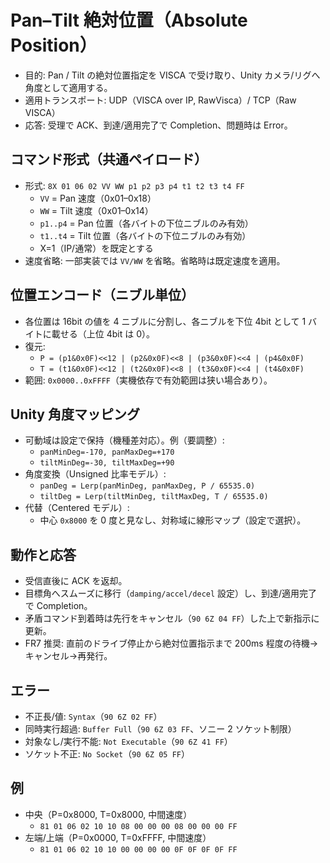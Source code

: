 # Pan–Tilt 絶対位置（Absolute Position）

- 目的: Pan / Tilt の絶対位置指定を VISCA で受け取り、Unity カメラ/リグへ角度として適用する。
- 適用トランスポート: UDP（VISCA over IP, RawVisca）/ TCP（Raw VISCA）
- 応答: 受理で ACK、到達/適用完了で Completion、問題時は Error。

## コマンド形式（共通ペイロード）
- 形式: `8X 01 06 02 VV WW p1 p2 p3 p4 t1 t2 t3 t4 FF`
  - `VV` = Pan 速度（0x01–0x18）
  - `WW` = Tilt 速度（0x01–0x14）
  - `p1..p4` = Pan 位置（各バイトの下位ニブルのみ有効）
  - `t1..t4` = Tilt 位置（各バイトの下位ニブルのみ有効）
  - X=1（IP/通常）を既定とする
- 速度省略: 一部実装では `VV/WW` を省略。省略時は既定速度を適用。

## 位置エンコード（ニブル単位）
- 各位置は 16bit の値を 4 ニブルに分割し、各ニブルを下位 4bit として 1 バイトに載せる（上位 4bit は 0）。
- 復元:
  - `P = (p1&0x0F)<<12 | (p2&0x0F)<<8 | (p3&0x0F)<<4 | (p4&0x0F)`
  - `T = (t1&0x0F)<<12 | (t2&0x0F)<<8 | (t3&0x0F)<<4 | (t4&0x0F)`
- 範囲: `0x0000..0xFFFF`（実機依存で有効範囲は狭い場合あり）。

## Unity 角度マッピング
- 可動域は設定で保持（機種差対応）。例（要調整）:
  - `panMinDeg=-170, panMaxDeg=+170`
  - `tiltMinDeg=-30, tiltMaxDeg=+90`
- 角度変換（Unsigned 比率モデル）:
  - `panDeg = Lerp(panMinDeg, panMaxDeg, P / 65535.0)`
  - `tiltDeg = Lerp(tiltMinDeg, tiltMaxDeg, T / 65535.0)`
- 代替（Centered モデル）:
  - 中心 `0x8000` を 0 度と見なし、対称域に線形マップ（設定で選択）。

## 動作と応答
- 受信直後に ACK を返却。
- 目標角へスムーズに移行（`damping/accel/decel` 設定）し、到達/適用完了で Completion。
- 矛盾コマンド到着時は先行をキャンセル（`90 6Z 04 FF`）した上で新指示に更新。
- FR7 推奨: 直前のドライブ停止から絶対位置指示まで 200ms 程度の待機→キャンセル→再発行。

## エラー
- 不正長/値: `Syntax`（`90 6Z 02 FF`）
- 同時実行超過: `Buffer Full`（`90 6Z 03 FF`、ソニー 2 ソケット制限）
- 対象なし/実行不能: `Not Executable`（`90 6Z 41 FF`）
- ソケット不正: `No Socket`（`90 6Z 05 FF`）

## 例
- 中央（P=0x8000, T=0x8000, 中間速度）
  - `81 01 06 02 10 10 08 00 00 00 08 00 00 00 FF`
- 左端/上端（P=0x0000, T=0xFFFF, 中間速度）
  - `81 01 06 02 10 10 00 00 00 00 0F 0F 0F 0F FF`
